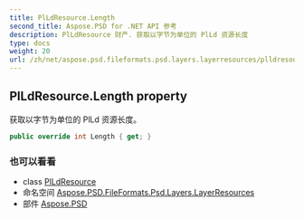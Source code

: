 ```yaml
---
title: PlLdResource.Length
second_title: Aspose.PSD for .NET API 参考
description: PlLdResource 财产. 获取以字节为单位的 PlLd 资源长度
type: docs
weight: 20
url: /zh/net/aspose.psd.fileformats.psd.layers.layerresources/plldresource/length/
---
```

## PlLdResource.Length property

获取以字节为单位的 PlLd 资源长度。

```csharp
public override int Length { get; }
```

### 也可以看看

* class [PlLdResource](../)
* 命名空间 [Aspose.PSD.FileFormats.Psd.Layers.LayerResources](../../plldresource/)
* 部件 [Aspose.PSD](../../../)


